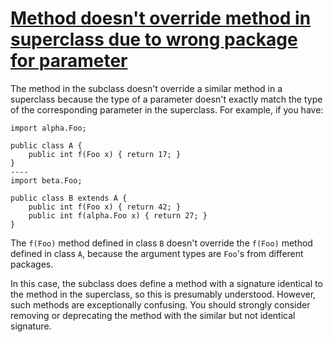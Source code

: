 # [Method doesn't override method in superclass due to wrong package for parameter](https://spotbugs.readthedocs.io/en/latest/bugDescriptions.html#NM_WRONG_PACKAGE_INTENTIONAL)

 The method in the subclass doesn't override a similar method in a superclass because the type of a parameter doesn't exactly match
the type of the corresponding parameter in the superclass. For example, if you have:

    import alpha.Foo;

    public class A {
        public int f(Foo x) { return 17; }
    }
    ----
    import beta.Foo;

    public class B extends A {
        public int f(Foo x) { return 42; }
        public int f(alpha.Foo x) { return 27; }
    }

The `f(Foo)` method defined in class `B` doesn't
override the
`f(Foo)` method defined in class `A`, because the argument
types are `Foo`'s from different packages.

In this case, the subclass does define a method with a signature identical to the method in the superclass,
so this is presumably understood. However, such methods are exceptionally confusing. You should strongly consider
removing or deprecating the method with the similar but not identical signature.